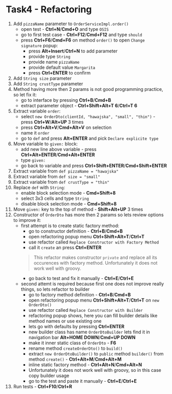 # Task4 - Refactoring

1. Add `pizzaName` parameter to `OrderServiceImpl.order()`
    * open test - **Ctrl+N**/**Cmd+O** and type `OSIS`
    * go to first test case - **Ctrl+F12**/**Cmd+F12** and type `should`
    * press **Ctrl+F6**/**Cmd+F6** on method `order()` to open `Change signature` popup:
      * press **Alt+Insert**/**Ctrl+N** to add parameter
      * provide type `String`
      * provide name `pizzaName`
      * provide default value `Margarita`
      * press **Ctrl+ENTER** to confirm
1. Add `String size` parameter
1. Add `String crustType` parameter
1. Method having more then 2 params is not good programming practice, so let fix it:
   * go to interface by pressing **Ctrl+B**/**Cmd+B**
   * extract parameter object - **Ctrl+Shift+Alt+T 6**/**Ctrl+T 6**
1. Extract variable `order`:
   * select `new OrderDto(clientId, "hawajska", "small", "thin")` - press **Ctrl+W**/**Alt+UP** 3 times
   * press **Ctrl+Alt+V**/**Cmd+Alt+V** on selection
   * name it `order`
   * go to `def` and press **Alt+ENTER** and pick `Declare explicite type`
1. Move variable to `given:` block:
   * add new line above variable - press **Ctrl+Alt+ENTER**/**Cmd+Alt+ENTER**
   * type `given:`
   * go back to variable and press **Ctrl+Shift+ENTER**/**Cmd+Shift+ENTER** 
1. Extract variable from `def pizzaName = "hawajska"`
1. Extract variable from `def size = "small"`
1. Extract variable from `def crustType = "thin"`
1. Replace `def` with `String`:
   * enable block selection mode - **Cmd+Shift+8**
   * select 3x3 cells and type `String`
   * disable block selection mode - **Cmd+Shift+8**
1. Move `given:` key to the top of method - **Shift+Alt+UP** 3 times   
1. Constructor of `OrderDto` has more then 2 params so lets review options to improve it:
   * first attempt is to create static factory method:
      * go to constructor definition - **Ctrl+B**/**Cmd+B**
      * open refactoring popup menu **Ctrl+Shift+Alt+T**/**Ctrl+T**
      * use refactor called `Replace Constructor with Factory Method` 
      * call it `create` an press **Ctrl+ENTER**
      > This refactor makes constructor `private` and replace all its occurences with factory method.
      Unfortunately it does not work well with groovy.
      * go back to test and fix it manually - **Ctrl+E**/**Ctrl+E**
   * second attemt is required because first one does not improve really things, so lets refactor to builder
      * go to factory method definition - **Ctrl+B**/**Cmd+B**
      * open refactoring popup menu **Ctrl+Shift+Alt+T**/**Ctrl+T** on `new OrderDto()`
      * use refactor called `Replace Constructor with Builder`
      * refactoring popup shows, here you can fill builder details like method names or use existing one
      * lets go with defaults by pressing **Ctrl+ENTER**
      * new builder class has name `OrderDtoBuilder` lets find it in  navigation bar **Alt+HOME DOWN**/**Cmd+UP DOWN**
      * make it inner static class of `OrderDto` - **F6**
      * rename method `createOrderDto()` to `build()`
      * extract `new OrderDtoBuilder()` to `public` method `builder()` from method `create()` - **Ctrl+Alt+M**/**Cmd+Alt+M**
      * inline static factory method - **Ctrl+Alt+N**/**Cmd+Alt+N**
      * Unfortunately it does not work well with groovy, so in this case copy builder usage
      * go to the test and paste it manually - **Ctrl+E**/**Ctrl+E**
1. Run tests - **Ctrl+F10**/**Ctrl+R**  

